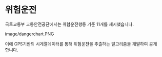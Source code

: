 # 위험운전

국토교통부 교통안전공단에서는 위험운전행동 기준 11개를 제시했습니다.

image/dangerchart.PNG

이에 GPS기반의 시계열데이터를 통해 위험운전을 추출하는 알고리즘을 개발하여 공개합니다.
